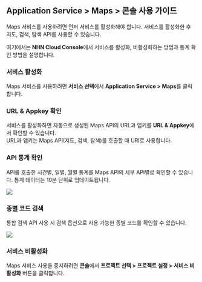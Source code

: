 ## Application Service > Maps > 콘솔 사용 가이드

Maps 서비스를 사용하려면 먼저 서비스를 활성화해야 합니다. 서비스를 활성화한 후 지도, 검색, 탐색 API를 사용할 수 있습니다.

여기에서는 **NHN Cloud Console**에서 서비스를 활성화, 비활성화하는 방법과 통계 확인 방법을 설명합니다.

### 서비스 활성화

Maps 서비스를 사용하려면 **서비스 선택**에서 **Application Service > Maps**를 클릭합니다.

### URL & Appkey 확인
서비스를 활성화하면 자동으로 생성된 Maps API의 URL과 앱키를 **URL & Appkey**에서 확인할 수 있습니다.<br>
URL과 앱키는 Maps API(지도, 검색, 탐색)를 호출할 때 URI로 사용합니다.

###  API 통계 확인
API를 호출한 시간별, 일별, 월별 통계를 Maps API의 세부 API별로 확인할 수 있습니다.
통계 데이터는 10분 단위로 업데이트됩니다.

![](https://static.toastoven.net/prod_maps/maps-console-statistics.png)

### 종별 코드 검색
통합 검색 API 사용 시 검색 옵션으로 사용 가능한 종별 코드를 확인할 수 있습니다.

![](https://static.toastoven.net/prod_maps/maps-console-typecode.png)

### 서비스 비활성화
Maps 서비스 사용을 중지하려면 **콘솔**에서 **프로젝트 선택 > 프로젝트 설정 > 서비스 비활성화** 버튼을 클릭합니다.
